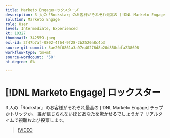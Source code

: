 ```yaml
---
title: Marketo Engageロックスターズ
description: 3 人の「Rockstar」のお客様がそれぞれ最高の [!DNL Marketo Engage] チップかトリックか。 誰が信じられないほどあなたを驚かせるでしょうか？ リアルタイムで視聴および投票します。
solution: Marketo Engage
role: User
level: Intermediate, Experienced
kt: 10327
thumbnail: 342559.jpeg
exl-id: 2f47b7af-0802-4f64-9f28-2b2520a8c4b3
source-git-commit: 3ae20f0861a3a97e40276d8b20d858cbfa238698
workflow-type: tm+mt
source-wordcount: '50'
ht-degree: 0%

---
```


# [!DNL Marketo Engage] ロックスター

3 人の「Rockstar」のお客様がそれぞれ最高の [!DNL Marketo Engage] チップかトリックか。 誰が信じられないほどあなたを驚かせるでしょうか？ リアルタイムで視聴および投票します。

>[!VIDEO](https://video.tv.adobe.com/v/342559/?quality=12&learn=on)
